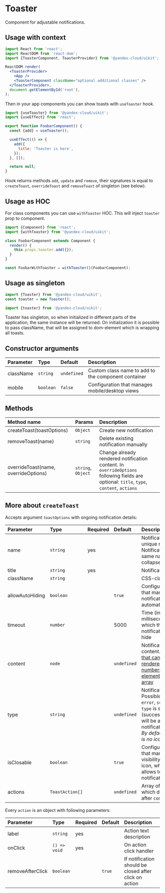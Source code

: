 # Toaster

Component for adjustable notifications.

## Usage with context

```jsx
import React from 'react';
import ReactDOM from 'react-dom';
import {ToasterComponent, ToasterProvider} from '@yandex-cloud/uikit';

ReactDOM.render(
  <ToasterProvider>
    <App />
    <ToasterComponent className="optional additional classes" />
  </ToasterProvider>,
  document.getElementById('root'),
);
```

Then in your app components you can show toasts with `useToaster` hook.

```jsx
import {useToaster} from '@yandex-cloud/uikit';
import {useEffect} from 'react';

export function FoobarComponent() {
  const {add} = useToaster();

  useEffect(() => {
    add({
      title: 'Toaster is here',
    });
  }, []);

  return null;
}
```

Hook returns methods `add`, `update` and `remove`, their signatures is equal to
`createToast`, `overrideToast` and `removeToast` of singleton (see below).

## Usage as HOC

For class components you can use `withToaster` HOC. This will inject `toaster`
prop to component.

```jsx
import {Component} from 'react';
import {withToaster} from '@yandex-cloud/uikit';

class FoobarComponent extends Component {
  render() {
    this.props.toaster.add({});
  }
}

const FoobarWithToaster = withToaster()(FoobarComponent);
```

## Usage as singleton

```js
import {Toaster} from '@yandex-cloud/uikit';
const toaster = new Toaster();
```

```js
import {toaster} from '@yandex-cloud/uikit';
```

Toaster has singleton, so when initialized in different parts of the application, the same instance will be returned.
On initialization it is possible to pass className, that will be assigned to dom-element which is wrapping all toasts.

## Constructor arguments

| Parameter | Type      | Default     | Description                                         |
| :-------- | :-------- | :---------- | :-------------------------------------------------- |
| className | `string`  | `undefined` | Custom class name to add to the component container |
| mobile    | `boolean` | `false`     | Configuration that manages mobile/desktop views     |

## Methods

| Method name                          | Params             | Description                                                                                                                             |
| :----------------------------------- | :----------------- | :-------------------------------------------------------------------------------------------------------------------------------------- |
| createToast(toastOptions)            | `Object`           | Create new notification                                                                                                                 |
| removeToast(name)                    | `string`           | Delete existing notification manually                                                                                                   |
| overrideToast(name, overrideOptions) | `string`, `Object` | Change already rendered notification content. In `overrideOptions` following fields are optional: `title`, `type`, `content`, `actions` |

## More about `createToast`

Accepts argument `toastOptions` with ongoing notification details:

| Parameter       | Type            | Required | Default     | Description                                                                                                                                                         |
| :-------------- | :-------------- | :------- | :---------- | :------------------------------------------------------------------------------------------------------------------------------------------------------------------ |
| name            | `string`        | yes      |             | Notification unique name. Notifications with same names collapse into one                                                                                           |
| title           | `string`        | yes      |             | Notification title                                                                                                                                                  |
| className       | `string`        |          |             | CSS-class                                                                                                                                                           |
| allowAutoHiding | `boolean`       |          | `true`      | Configuration that manages notification automatic hiding                                                                                                            |
| timeout         | `number`        |          | 5000        | Time (in milliseconds)after which the notification will hide                                                                                                        |
| content         | `node`          |          | `undefined` | Notification content. [Anything that can be rendered: numbers, strings, elements or an array](https://reactjs.org/docs/typechecking-with-proptypes.html#proptypes)  |
| type            | `string`        |          | `undefined` | Notification type. Possible values: `error`, `success`. If `type` is set, icon (success/error) will be added into notification title. _By default there is no icon_ |
| isClosable      | `boolean`       |          | `true`      | Configuration that manages visibility of cross icon, which allows to close notification                                                                             |
| actions         | `ToastAction[]` |          | `undefined` | Array of [actions](./types.ts#L9) which displays after `content`                                                                                                    |

Every `action` is an object with following parameters:

| Parameter        | Type         | Required | Default | Description                                            |
| :--------------- | :----------- | :------- | :------ | :----------------------------------------------------- |
| label            | `string`     | yes      |         | Action text description                                |
| onClick          | `() => void` | yes      |         | On action click handler                                |
| removeAfterClick | `boolean`    |          | `true`  | If notification should be closed after click on action |
